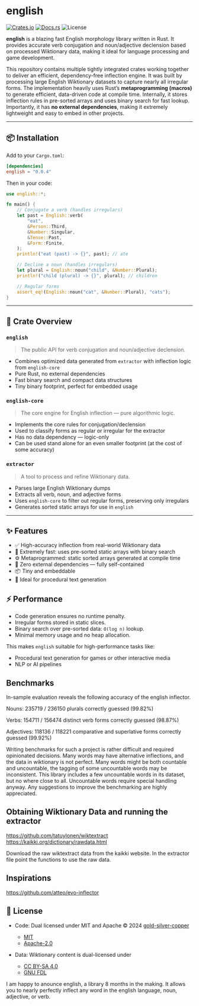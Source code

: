 # english

[![Crates.io](https://img.shields.io/crates/v/english)](https://crates.io/crates/english)
[![Docs.rs](https://docs.rs/english/badge.svg)](https://docs.rs/english)
![License](https://img.shields.io/crates/l/english)

**english** is a blazing fast English morphology library written in Rust. It provides accurate verb conjugation and noun/adjective declension based on processed Wiktionary data, making it ideal for language processing and game development.

This repository contains multiple tightly integrated crates working together to deliver an efficient, dependency-free inflection engine. It was built by processing large English Wiktionary datasets to capture nearly all irregular forms. The implementation heavily uses Rust’s **metaprogramming (macros)** to generate efficient, data-driven code at compile time. Internally, it stores inflection rules in pre-sorted arrays and uses binary search for fast lookup. Importantly, it has **no external dependencies**, making it extremely lightweight and easy to embed in other projects.

---

## 📦 Installation

Add to your `Cargo.toml`:

```toml
[dependencies]
english = "0.0.4"
```

Then in your code:

```rust
use english::*;

fn main() {
    // Conjugate a verb (handles irregulars)
    let past = English::verb(
        "eat",
        &Person::Third,
        &Number::Singular,
        &Tense::Past,
        &Form::Finite,
    );
    println!("eat (past) -> {}", past); // ate

    // Decline a noun (handles irregulars)
    let plural = English::noun("child", &Number::Plural);
    println!("child (plural) -> {}", plural); // children

    // Regular forms
    assert_eq!(English::noun("cat", &Number::Plural), "cats");
}

```

---

## 🔧 Crate Overview

### `english`

> The public API for verb conjugation and noun/adjective declension.

* Combines optimized data generated from `extractor` with inflection logic from `english-core`
* Pure Rust, no external dependencies
* Fast binary search and compact data structures
* Tiny binary footprint, perfect for embedded usage

### `english-core`

> The core engine for English inflection — pure algorithmic logic.

* Implements the core rules for conjugation/declension
* Used to classify forms as regular or irregular for the extractor
* Has no data dependency — logic-only
* Can be used stand alone for an even smaller footprint (at the cost of some accuracy)

### `extractor`

> A tool to process and refine Wiktionary data.

* Parses large English Wiktionary dumps
* Extracts all verb, noun, and adjective forms
* Uses `english-core` to filter out regular forms, preserving only irregulars
* Generates sorted static arrays for use in `english`

---

## ✨ Features

* ✅ High-accuracy inflection from real-world Wiktionary data
* 🚀 Extremely fast: uses pre-sorted static arrays with binary search
* ⚙️ Metaprogrammed: static sorted arrays generated at compile time
* 🧩 Zero external dependencies — fully self-contained
* 📦 Tiny and embeddable
* 🧠 Ideal for procedural text generation

## ⚡ Performance

* Code generation ensures no runtime penalty.
* Irregular forms stored in static slices.
* Binary search over pre-sorted data: `O(log n)` lookup.
* Minimal memory usage and no heap allocation.

This makes `english` suitable for high-performance tasks like:

* Procedural text generation for games or other interactive media
* NLP or AI pipelines

## Benchmarks
In-sample evaluation reveals the following accuracy of the english inflector.

Nouns: 235719 / 236150 plurals correctly guessed (99.82%)

Verbs: 154711 / 156474 distinct verb forms correctly guessed (98.87%)

Adjectives: 118136 / 118221 comparative and superlative forms correctly guessed (99.92%)

Writing benchmarks for such a project is rather difficult and required opinionated decisions. Many words may have alternative inflections, and the data in wiktionary is not perfect. Many words might be both countable and uncountable, the tagging of some uncountable words may be inconsistent. This library includes a few uncountable words in its dataset, but no where close to all. Uncountable words require special handling anyway. Any suggestions to improve the benchmarking are highly appreciated.

## Obtaining Wiktionary Data and running the extractor
https://github.com/tatuylonen/wiktextract
https://kaikki.org/dictionary/rawdata.html

Download the raw wiktextract data from the kaikki website. In the extractor file point the functions to use the raw data.

## Inspirations
https://github.com/atteo/evo-inflector

## 📄 License

- Code: Dual licensed under MIT and Apache © 2024 [gold-silver-copper](https://github.com/gold-silver-copper)
  - [MIT](LICENSE-MIT)
  - [Apache-2.0](LICENSE-APACHE)

- Data: Wiktionary content is dual-licensed under
  - [CC BY-SA 4.0](https://creativecommons.org/licenses/by-sa/4.0/)
  - [GNU FDL](https://www.gnu.org/licenses/fdl-1.3.html)





I am happy to anounce english, a library 8 months in the making. It allows you to nearly perfectly inflect any word in the english language, noun, adjective, or verb.
